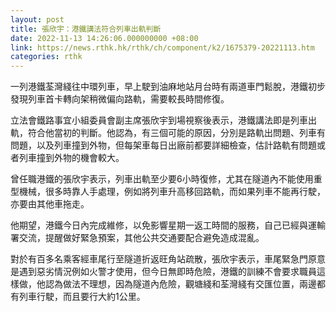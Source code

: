```yaml
---
layout: post
title: 張欣宇：港鐵講法符合列車出軌判斷
date: 2022-11-13 14:26:06.000000000 +08:00
link: https://news.rthk.hk/rthk/ch/component/k2/1675379-20221113.htm
categories: rthk
---
```


一列港鐵荃灣綫往中環列車，早上駛到油麻地站月台時有兩道車門鬆脫，港鐵初步發現列車首卡轉向架稍微偏向路軌，需要較長時間修復。

立法會鐵路事宜小組委員會副主席張欣宇到場視察後表示，港鐵講法即是列車出軌，符合他當初的判斷。他認為，有三個可能的原因，分別是路軌出問題、列車有問題，以及列車撞到外物，但每架車每日出廠前都要詳細檢查，估計路軌有問題或者列車撞到外物的機會較大。

曾任職港鐵的張欣宇表示，列車出軌至少要6小時復修，尤其在隧道內不能使用重型機械，很多時靠人手處理，例如將列車升高移回路軌，而如果列車不能再行駛，亦要由其他車拖走。

他期望，港鐵今日內完成維修，以免影響星期一返工時間的服務，自己已經與運輸署交流，提醒做好緊急預案，其他公共交通要配合避免造成混亂。

對於有百多名乘客經車尾行至隧道折返旺角站疏散，張欣宇表示，車尾緊急門原意是遇到惡劣情況例如火警才使用，但今日無即時危險，港鐵的訓練不會要求職員這樣做，他認為做法不理想，因為隧道內危險，觀塘綫和荃灣綫有交匯位置，兩邊都有列車行駛，而且要行大約1公里。
